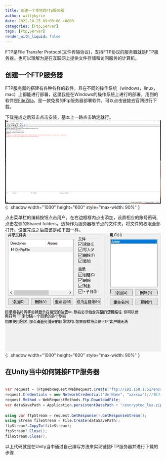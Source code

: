 ```yaml
---
title: 创建一个本地的Ftp服务器
author: wittykyrie
date: 2022-10-25 09:00:00 +0800
categories: [Ftp,Server]
tags: [Ftp,Server]
render_with_liquid: false
---
```


FTP是File Transfer Protocol(文件传输协议)，支持FTP协议的服务器就是FTP服务器。也可以理解为是在互联网上提供文件存储和访问服务的计算机。

## 创建一个FTP服务器

FTP服务器的搭建有各种各样的软件，且在不同的操作系统（windows，linux，mac）上都能进行部署，这里我是在Windows的操作系统上进行的部署，用到的软件是[FileZilla](https://www.filezilla.cn/)，是一款免费的Ftp服务器部署软件。可以点击链接去官网进行下载。

下载完成之后双击点击安装，基本上一路点击确定就行。
![FilleZilla服务器界面](/assets/2022-10-25-Assets/ftpServer.jpg){: .shadow width="1000" height="600" style="max-width: 90%" }

点击菜单栏的编辑按钮点击用户，在右边框框内点击添加，设置相应的账号密码,点击左侧的Shared folders，选择作为服务器根节点的文件夹，将文件的权限全部打开。设置完成之后应该是如下图一样。
![](/assets/2022-10-25-Assets/1.jpg){: .shadow width="1000" height="600" style="max-width: 90%" }

## 在Unity当中如何链接FTP服务器

```c#

var request = (FtpWebRequest)WebRequest.Create("ftp://192.168.1.51/encrypted_lua.zip");//向网站发送命令
request.Credentials = new NetworkCredential("UerName", "xxxxxx");//输入上述步骤对应的用户名以及密码
request.Method = WebRequestMethods.Ftp.DownloadFile;
var dataSavePath = Application.persistentDataPath + "/encrypted_lua.zip";//输入下载下来的数据所储存的位置

using var ftpStream = request.GetResponse().GetResponseStream();
using Stream fileStream = File.Create(dataSavePath);
ftpStream?.CopyTo(fileStream);
ftpStream?.Close();
fileStream.Close();

```

以上代码就是在Unity当中通过自己编写方法来实现链接FTP服务器并进行下载的步骤